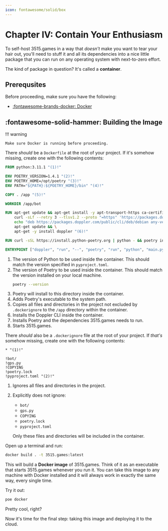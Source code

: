 ```yaml
---
icon: fontawesome/solid/box
---
```


# Chapter IV: Contain Your Enthusiasm

To self-host 3515.games in a way that *doesn't* make you want to tear your hair out, you'll need to stuff it and all
its dependencies into a nice little package that you can run on any operating system with next-to-zero effort.

The kind of package in question? It's called a **container**.

## Prerequsites

Before proceeding, make sure you have the following:

- [:fontawesome-brands-docker: Docker](https://docs.docker.com/get-docker)

## :fontawesome-solid-hammer: Building the Image

!!! warning

    Make sure Docker is running before proceeding.

There *should* be a `Dockerfile` at the root of your project. If it's somehow missing, create one with the following
contents:

```dockerfile
FROM python:3.11.1 "(1)!"

ENV POETRY_VERSION=1.4.1 "(2)!"
ENV POETRY_HOME=/opt/poetry "(3)!"
ENV PATH="${PATH}:${POETRY_HOME}/bin" "(4)!"

COPY . /app "(5)!"

WORKDIR /app/bot

RUN apt-get update && apt-get install -y apt-transport-https ca-certificates curl gnupg && \
    curl -sLf --retry 3 --tlsv1.2 --proto "=https" 'https://packages.doppler.com/public/cli/gpg.DE2A7741A397C129.key' | apt-key add - && \
    echo "deb https://packages.doppler.com/public/cli/deb/debian any-version main" | tee /etc/apt/sources.list.d/doppler-cli.list && \
    apt-get update && \
    apt-get -y install doppler "(6)!"

RUN curl -sSL https://install.python-poetry.org | python - && poetry install --only main "(7)!"

ENTRYPOINT ["doppler", "run", "--", "poetry", "run", "python", "main.py"] "(8)!"
```

1. The version of Python to be used inside the container. This should match the version specified in `pyproject.toml`.
2. The version of Poetry to be used inside the container. This should match the version installed on your local machine.
    ```bash
    poetry --version
    ```
3. Poetry will install to this directory inside the container.
4. Adds Poetry's executable to the system path.
5. Copies all files and directories in the project not excluded by `.dockerignore` to the `/app` directory within the container.
6. Installs the Doppler CLI inside the container. 
7. Installs Poetry and the dependencies 3515.games needs to run.
8. Starts 3515.games.

There *should* also be a `.dockerignore` file at the root of your project. If *that's* somehow missing, create one
with the following contents:

```docker
* "(1)!"

!bot/
!gps.py
!COPYING
!poetry.lock
!pyproject.toml "(2)!"
```

1. Ignores all files and directories in the project.
2. Explicitly does not ignore:

    - `bot/`
    - `gps.py`
    - `COPYING`
    - `poetry.lock`
    - `pyproject.toml`

    Only these files and directories will be included in the container.

Open up a terminal and run:

```bash
docker build . -t 3515.games:latest
```

This will build a **Docker image** of 3515.games. Think of it as an executable that starts 3515.games whenever you run
it. You can take this image to any machine with Docker installed and it will always work in exactly the same way,
every single time.

Try it out:

```bash
poe docker
```

Pretty cool, right?

Now it's time for the final step: taking this image and deploying it to the cloud.